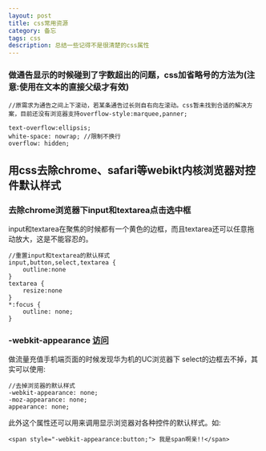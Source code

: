 ```yaml
---
layout: post
title: css常用资源
category: 备忘
tags: css 
description: 总结一些记得不是很清楚的css属性
---
```

### 做通告显示的时候碰到了字数超出的问题，css加省略号的方法为(注意:使用在文本的直接父级才有效)
	
	//原需求为通告之间上下滚动，若某条通告过长则自右向左滚动。css暂未找到合适的解决方案，目前还没有浏览器支持overflow-style:marquee,panner;
	
	text-overflow:ellipsis; 
	white-space: nowrap; //限制不换行	
	overflow: hidden;
	
## 用css去除chrome、safari等webikt内核浏览器对控件默认样式
### 去除chrome浏览器下input和textarea点击选中框

input和textarea在聚焦的时候都有一个黄色的边框，而且textarea还可以任意拖动放大，这是不能容忍的。

	//重置input和textarea的默认样式
	input,button,select,textarea {
		outline:none
	}
	textarea {
		resize:none
	}
	*:focus {
		outline: none;
	}
### -webkit-appearance [访问](http://www.w3cplus.com/css3/changing-appearance-of-element-with-css3.html)

做流量充值手机端页面的时候发现华为机的UC浏览器下 select的边框去不掉，其实可以使用:

	//去掉浏览器的默认样式
	-webkit-appearance: none; 
	-moz-appearance: none;
	appearance: none;

此外这个属性还可以用来调用显示浏览器对各种控件的默认样式。如:

	<span style="-webkit-appearance:button;"> 我是span啊亲!!</span>
	